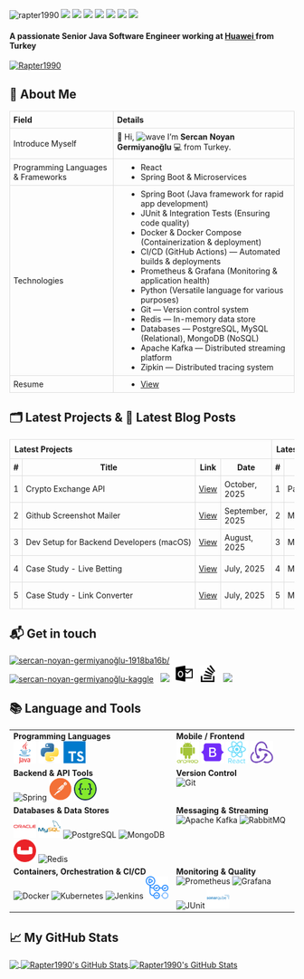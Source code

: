 <p align="left"> 
    <img src="https://komarev.com/ghpvc/?username=rapter1990" alt="rapter1990" /> 
    <img src="https://img.shields.io/github/followers/Rapter1990?style=social" />
    <img src="https://img.shields.io/github/stars/Rapter1990/Rapter1990?style=social" />
    <img src="https://img.shields.io/github/watchers/Rapter1990/Rapter1990?style=social" />
    <img src="https://img.shields.io/github/size/Rapter1990/Rapter1990/README.md" />
    <img src="https://img.shields.io/github/last-commit/Rapter1990/Rapter1990" />
    <img src="https://img.shields.io/github/contributors/Rapter1990/Rapter1990" />   
    <img src="https://badge.fury.io/gh/Rapter1990%2FRapter1990.svg" />  
    
</p>

<h4 align="left">A passionate Senior Java Software Engineer working at <a href="https://www.huawei.com/"> <b>Huawei</b> </a> from Turkey</h4>

<p align="left"> 
    <a href="https://github.com/ryo-ma/github-profile-trophy">
        <img src="https://github-profile-trophy.vercel.app/?username=Rapter1990&theme=onedark" alt="Rapter1990" />
    </a>
</p>


## 📖 About Me

<table style="width:100%; border-collapse:collapse;">
   <tr>
      <th style="border:1px solid #ddd; padding:6px; text-align:left;">Field</th>
      <th style="border:1px solid #ddd; padding:6px; text-align:left;">Details</th>
   </tr>
   <tr>
      <td style="border:1px solid #ddd; padding:6px;">Introduce Myself</td>
      <td style="border:1px solid #ddd; padding:6px;">🌝 Hi, <img src="https://github.com/TheDudeThatCode/TheDudeThatCode/blob/master/Assets/Hi.gif" width="20" alt="wave"> I’m <strong>Sercan Noyan Germiyanoğlu</strong> 💻 from Turkey.</td>
   </tr>
   <tr>
      <td style="border:1px solid #ddd; padding:6px;">Programming Languages &amp; Frameworks</td>
      <td style="border:1px solid #ddd; padding:6px;">
         <ul style="margin:0 0 0 18px;">
            <li>React</li>
            <li>Spring Boot &amp; Microservices</li>
         </ul>
      </td>
   </tr>
   <tr>
      <td style="border:1px solid #ddd; padding:6px;">Technologies</td>
      <td style="border:1px solid #ddd; padding:6px;">
         <ul style="margin:0 0 0 18px;">
            <li>Spring Boot (Java framework for rapid app development)</li>
            <li>JUnit &amp; Integration Tests (Ensuring code quality)</li>
            <li>Docker &amp; Docker Compose (Containerization &amp; deployment)</li>
            <li>CI/CD (GitHub Actions) — Automated builds &amp; deployments</li>
            <li>Prometheus &amp; Grafana (Monitoring &amp; application health)</li>
            <li>Python (Versatile language for various purposes)</li>
            <li>Git — Version control system</li>
            <li>Redis — In-memory data store</li>
            <li>Databases — PostgreSQL, MySQL (Relational), MongoDB (NoSQL)</li>
            <li>Apache Kafka — Distributed streaming platform</li>
            <li>Zipkin — Distributed tracing system</li>
         </ul>
      </td>
   </tr>
   <tr>
      <td style="border:1px solid #ddd; padding:6px;">Resume</td>
      <td style="border:1px solid #ddd; padding:6px;">
          <ul style="margin:0 0 0 18px;">
            <li><a href="https://shorturl.at/BaoKs" target="_blank" rel="noopener">View</a></li>
         </ul>
      </td>
   </tr>
</table>

## 🗂️ Latest Projects & 📕 Latest Blog Posts

<table style="width:100%; border-collapse:collapse;">
  <thead>
    <tr>
      <th colspan="4" style="border:1px solid #ddd; padding:8px; text-align:left;">Latest Projects</th>
      <th colspan="4" style="border:1px solid #ddd; padding:8px; text-align:left;">Latest Blog Posts</th>
    </tr>
    <tr>
      <!-- Projects subheaders -->
      <th style="border:1px solid #ddd; padding:6px; width:5rem;">#</th>
      <th style="border:1px solid #ddd; padding:6px; width:10rem;">Title</th>
      <th style="border:1px solid #ddd; padding:6px; width:8rem;">Link</th>
      <th style="border:1px solid #ddd; padding:6px; width:5rem;">Date</th>
      <!-- Blog subheaders -->
      <th style="border:1px solid #ddd; padding:6px; width:5rem;">#</th>
      <th style="border:1px solid #ddd; padding:6px; width:10rem;">Title</th>
      <th style="border:1px solid #ddd; padding:6px; width:8rem;">Link</th>
      <th style="border:1px solid #ddd; padding:6px; width:5rem;">Date</th>
    </tr>
  </thead>
  <tbody>
    <tr>
      <!-- Projects -->
      <td style="border:1px solid #ddd; padding:6px; text-align:center;">1</td>
      <td style="border:1px solid #ddd; padding:6px; white-space:nowrap;">
        Crypto Exchange API
      </td>
      <td style="border:1px solid #ddd; padding:6px;">
        <a href="https://github.com/Rapter1990/cryptoexchangeapi" target="_blank" rel="noopener">View</a>
      </td>
      <td style="border:1px solid #ddd; padding:6px;">
        October, 2025
      </td>
      <!-- Blog Posts -->
      <td style="border:1px solid #ddd; padding:6px; text-align:center;">1</td>
      <td style="border:1px solid #ddd; padding:6px; white-space:nowrap;">
        Pagination, Filtering, and Sorting in Spring Boot with JPA Specifications
      </td>
      <td style="border:1px solid #ddd; padding:6px;">
        <a href="https://medium.com/@sngermiyanoglu/pagination-filtering-and-sorting-in-spring-boot-with-jpa-specifications-060423fd3405" target="_blank" rel="noopener">Read</a>
      </td>
      <td style="border:1px solid #ddd; padding:6px;">
        October, 2025
      </td>
    </tr>
    <tr>
      <!-- Projects -->
      <td style="border:1px solid #ddd; padding:6px; text-align:center;">2</td>
      <td style="border:1px solid #ddd; padding:6px; white-space:nowrap;">
        Github Screenshot Mailer
      </td>
      <td style="border:1px solid #ddd; padding:6px;">
        <a href="https://github.com/Rapter1990/githubscreenshotmailer" target="_blank" rel="noopener">View</a>
      </td>
      <td style="border:1px solid #ddd; padding:6px;">
        September, 2025
      </td>
      <!-- Blog Posts -->
      <td style="border:1px solid #ddd; padding:6px; text-align:center;">2</td>
      <td style="border:1px solid #ddd; padding:6px; white-space:nowrap;">
        Monitoring Spring Boot with Prometheus, Grafana and Alertmanager on Docker and Kubernetes
      </td>
      <td style="border:1px solid #ddd; padding:6px;">
        <a href="https://medium.com/@sngermiyanoglu/monitoring-spring-boot-with-prometheus-grafana-and-alertmanager-on-docker-and-kubernetes-958dff39e401" target="_blank" rel="noopener">Read</a>
      </td>
      <td style="border:1px solid #ddd; padding:6px;">
        August, 2025
      </td>
    </tr>
    <tr>
      <!-- Projects -->
      <td style="border:1px solid #ddd; padding:6px; text-align:center;">3</td>
      <td style="border:1px solid #ddd; padding:6px; white-space:nowrap;">
        Dev Setup for Backend Developers (macOS)
      </td>
      <td style="border:1px solid #ddd; padding:6px;">
        <a href="https://github.com/Rapter1990/dev-setup-for-backend-developers" target="_blank" rel="noopener">View</a>
      </td>
      <td style="border:1px solid #ddd; padding:6px;">
        August, 2025
      </td>
      <!-- Blog Posts -->
      <td style="border:1px solid #ddd; padding:6px; text-align:center;">3</td>
      <td style="border:1px solid #ddd; padding:6px; white-space:nowrap;">
        Managing Schema and Data Migration in Spring Boot using Flyway
      </td>
      <td style="border:1px solid #ddd; padding:6px;">
        <a href="https://medium.com/@sngermiyanoglu/managing-schema-and-data-migration-in-spring-boot-using-flyway-a2e505971280" target="_blank" rel="noopener">Read</a>
      </td>
      <td style="border:1px solid #ddd; padding:6px;">
        August, 2025
      </td>
    </tr>
    <tr>
      <!-- Projects -->
      <td style="border:1px solid #ddd; padding:6px; text-align:center;">4</td>
      <td style="border:1px solid #ddd; padding:6px; white-space:nowrap;">
        Case Study - Live Betting
      </td>
      <td style="border:1px solid #ddd; padding:6px;">
        <a href="https://github.com/Rapter1990/livebetting" target="_blank" rel="noopener">View</a>
      </td>
      <td style="border:1px solid #ddd; padding:6px;">
        July, 2025
      </td>
      <!-- Blog Posts -->
      <td style="border:1px solid #ddd; padding:6px; text-align:center;">4</td>
      <td style="border:1px solid #ddd; padding:6px; white-space:nowrap;">
        Managing Schema and Data Migration in Spring Boot using Liquibase
      </td>
      <td style="border:1px solid #ddd; padding:6px;">
        <a href="https://medium.com/@sngermiyanoglu/managing-schema-and-data-migration-in-spring-boot-using-liquibase-c771a710072e" target="_blank" rel="noopener">Read</a>
      </td>
      <td style="border:1px solid #ddd; padding:6px;">
        August, 2025
      </td>
    </tr>
    <tr>
      <!-- Projects -->
      <td style="border:1px solid #ddd; padding:6px; text-align:center;">5</td>
      <td style="border:1px solid #ddd; padding:6px; white-space:nowrap;">
        Case Study - Link Converter
      </td>
      <td style="border:1px solid #ddd; padding:6px;">
        <a href="https://github.com/Rapter1990/linkconverter" target="_blank" rel="noopener">View</a>
      </td>
      <td style="border:1px solid #ddd; padding:6px;">
        July, 2025
      </td>
      <!-- Blog Posts -->
      <td style="border:1px solid #ddd; padding:6px; text-align:center;">5</td>
      <td style="border:1px solid #ddd; padding:6px; white-space:nowrap;">
        Monitoring Spring Boot Code Quality with SonarQube on Docker and Kubernetes
      </td>
      <td style="border:1px solid #ddd; padding:6px;">
        <a href="https://medium.com/@sngermiyanoglu/monitoring-spring-boot-code-quality-with-sonarqube-on-docker-and-kubernetes-e7b9f6feb75c" target="_blank" rel="noopener">Read</a>
      </td>
      <td style="border:1px solid #ddd; padding:6px;">
        August, 2025
      </td>
    </tr>
  </tbody>
</table>


## 📬 Get in touch

<p align="left">
  <a href="https://www.linkedin.com/in/sercan-noyan-germiyano%C4%9Flu-1918ba16b/"><img src="https://cdn.jsdelivr.net/npm/simple-icons@3.0.1/icons/linkedin.svg" alt="sercan-noyan-germiyanoğlu-1918ba16b/" height="30" width="30"></a>&nbsp;&nbsp;
  <a href="https://www.kaggle.com/flagnoyan/"><img src="https://cdn.jsdelivr.net/npm/simple-icons@3.0.1/icons/kaggle.svg" alt="sercan-noyan-germiyanoğlu-kaggle" height="30" width="30"></a>&nbsp;&nbsp;
  <a href="mailto:sngermiyanoglu@gmail.com"><img height="30" src="https://cdn.jsdelivr.net/npm/simple-icons@3.4.0/icons/gmail.svg"></a>&nbsp;&nbsp;
  <a href="mailto:sngermiyanoglu@hotmail.com"><img height="30" src="https://github.com/Rapter1990/Rapter1990/blob/master/outlook.svg"></a>&nbsp;&nbsp;
  <a href="https://stackoverflow.com/users/5719229/sercan-noyan-germiyano%c4%9flu"><img height="30" src="https://github.com/Rapter1990/Rapter1990/blob/master/stackoverflow.svg"></a>&nbsp;&nbsp;
  <a href="https://medium.com/@sngermiyanoglu"><img height="30" src="https://cdn.jsdelivr.net/npm/simple-icons@3.0.1/icons/medium.svg"></a>&nbsp;&nbsp;
</p>



## 📚 Language and Tools
<table width="100%">
  <tr>
    <!-- 0x0: Programming Languages -->
    <td id="0x0" valign="top">
      <strong>Programming Languages</strong><br>
      <img src="https://github.com/devicons/devicon/blob/master/icons/java/java-original-wordmark.svg" alt="Java" width="40" height="40"/>
      <img src="https://github.com/devicons/devicon/blob/master/icons/python/python-original.svg" alt="Python" width="40" height="40"/>
      <img src="https://github.com/devicons/devicon/blob/master/icons/typescript/typescript-original.svg" alt="TypeScript" width="40" height="40"/>
    </td>
    <!-- 0x1: Mobile / Frontend -->
    <td id="0x1" valign="top">
      <strong>Mobile / Frontend</strong><br>
      <img src="https://github.com/devicons/devicon/blob/master/icons/android/android-plain-wordmark.svg" alt="Android" width="40" height="40"/>
      <img src="https://github.com/devicons/devicon/blob/master/icons/bootstrap/bootstrap-plain.svg" alt="Bootstrap" width="40" height="40"/>
      <img src="https://github.com/devicons/devicon/blob/master/icons/react/react-original-wordmark.svg" alt="React" width="40" height="40"/>
      <img src="https://raw.githubusercontent.com/devicons/devicon/master/icons/redux/redux-original.svg" alt="Redux" width="40" height="40"/>
    </td>
  </tr>
  <tr>
    <!-- 1x0: Backend & API Tools -->
    <td id="1x0" valign="top">
      <strong>Backend &amp; API Tools</strong><br>
      <img src="https://www.vectorlogo.zone/logos/springio/springio-icon.svg" alt="Spring" width="40" height="40"/>
      <img src="https://github.com/devicons/devicon/blob/v2.16.0/icons/postman/postman-original.svg" alt="Postman" width="40" height="40"/>
      <img src="https://github.com/devicons/devicon/blob/v2.16.0/icons/swagger/swagger-original.svg" alt="Swagger" width="40" height="40"/>
    </td>
    <!-- 1x1: Version Control -->
    <td id="1x1" valign="top">
      <strong>Version Control</strong><br>
      <img src="https://www.vectorlogo.zone/logos/git-scm/git-scm-icon.svg" alt="Git" width="40" height="40"/>
    </td>
  </tr>
  <tr>
    <!-- 2x0: Databases & Data Stores -->
    <td id="2x0" valign="top">
      <strong>Databases &amp; Data Stores</strong><br>
      <img src="https://github.com/devicons/devicon/blob/master/icons/oracle/oracle-original.svg" alt="Oracle" width="40" height="40"/>
      <img src="https://raw.githubusercontent.com/devicons/devicon/master/icons/mysql/mysql-original-wordmark.svg" alt="MySQL" width="40" height="40"/>
      <img src="https://cdn.jsdelivr.net/gh/devicons/devicon/icons/postgresql/postgresql-original.svg" alt="PostgreSQL" width="40" height="40"/>
      <img src="https://cdn.jsdelivr.net/gh/devicons/devicon/icons/mongodb/mongodb-original-wordmark.svg" alt="MongoDB" width="40" height="40"/>
      <img src="https://github.com/devicons/devicon/blob/v2.16.0/icons/couchbase/couchbase-original.svg" alt="Couchbase" width="40" height="40"/>
      <img src="https://cdn.jsdelivr.net/gh/devicons/devicon/icons/redis/redis-original.svg" alt="Redis" width="40" height="40"/>
    </td>
    <!-- 2x1: Messaging & Streaming -->
    <td id="2x1" valign="top">
      <strong>Messaging &amp; Streaming</strong><br>
      <img src="https://cdn.jsdelivr.net/gh/devicons/devicon/icons/apachekafka/apachekafka-original.svg" alt="Apache Kafka" width="40" height="40"/>
      <img src="https://www.vectorlogo.zone/logos/rabbitmq/rabbitmq-icon.svg" alt="RabbitMQ" width="40" height="40"/>
    </td>
  </tr>
  <tr>
    <!-- 3x0: Containers, Orchestration & CI/CD -->
    <td id="3x0" valign="top">
      <strong>Containers, Orchestration &amp; CI/CD</strong><br>
      <img src="https://cdn.jsdelivr.net/gh/devicons/devicon/icons/docker/docker-original.svg" alt="Docker" width="40" height="40"/>
      <img src="https://cdn.jsdelivr.net/gh/devicons/devicon/icons/kubernetes/kubernetes-plain.svg" alt="Kubernetes" width="40" height="40"/>
      <img src="https://cdn.jsdelivr.net/gh/devicons/devicon/icons/jenkins/jenkins-original.svg" alt="Jenkins" width="40" height="40"/>
      <img src="https://github.com/devicons/devicon/blob/v2.16.0/icons/githubactions/githubactions-original.svg" alt="GitHub Actions" width="40" height="40"/>
    </td>
    <!-- 3x1: Monitoring & Quality -->
    <td id="3x1" valign="top">
      <strong>Monitoring &amp; Quality</strong><br>
      <img src="https://cdn.jsdelivr.net/gh/devicons/devicon/icons/prometheus/prometheus-original.svg" alt="Prometheus" width="40" height="40"/>
      <img src="https://cdn.jsdelivr.net/gh/devicons/devicon/icons/grafana/grafana-original.svg" alt="Grafana" width="40" height="40"/>
      <img src="https://cdn.jsdelivr.net/gh/devicons/devicon/icons/junit/junit-original.svg" alt="JUnit" width="40" height="40"/>
      <img src="https://github.com/devicons/devicon/blob/v2.16.0/icons/sonarqube/sonarqube-plain-wordmark.svg" alt="SonarQube" width="40" height="40"/>
    </td>
  </tr>
</table>



## &#x1f4c8; My GitHub Stats

<a href="https://github.com/Rapter1990">
  <img align="center" src="https://github-readme-stats.vercel.app/api/top-langs/?username=Rapter1990&title_color=ffffff&text_color=c9cacc&icon_color=2bbc8a&bg_color=1d1f21" />
</a>

<a href="https://github.com/Rapter1990">
  <img align="center" src="https://github-readme-stats.vercel.app/api?username=Rapter1990&show_icons=true&line_height=27&count_private=true&title_color=ffffff&text_color=c9cacc&icon_color=2bbc8a&bg_color=1d1f21" alt="Rapter1990's GitHub Stats" />
</a>


<a href="https://github.com/Rapter1990">
  <img align="center" src="https://streak-stats.demolab.com?user=Rapter1990&theme=dark" alt="Rapter1990's GitHub Stats" />
</a>
